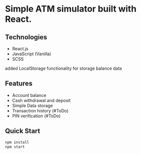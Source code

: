 # Simple ATM simulator built with React.

## Technologies
- React.js
- JavaScript (Vanilla)
- SCSS

added LocalStorage functionality for storage balance data

## Features
- Account balance
- Cash withdrawal and deposit
- Simple Data storage
- Transaction history (#ToDo)
- PIN verification (#ToDo)

## Quick Start

```bash
npm install
npm start
```
